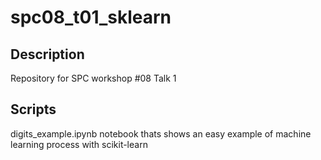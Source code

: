 # spc08_t01_sklearn

Description
---
Repository for SPC workshop #08 Talk 1

Scripts
-------
digits_example.ipynb
  notebook thats shows an easy example of machine learning process with scikit-learn
